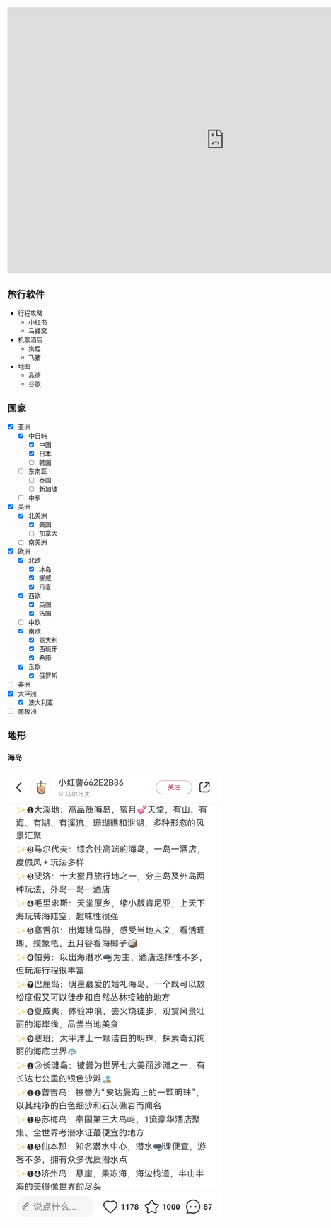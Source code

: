 <iframe frameborder="0" scrolling="no" width="980" height="600" src="https://map.baidu.com/search/%E4%BA%9A%E6%B4%B2/@10839228.960000003,7705082.17,4z?querytype=s&amp;da_src=shareurl&amp;wd=%E4%BA%9A%E6%B4%B2&amp;c=54003&amp;src=0&amp;pn=0&amp;sug=0&amp;l=5&amp;b=(-17575956.529999994,1928341.96;-4993044.529999996,7687317.96)&amp;from=webmap&amp;biz_forward=%7B%22scaler%22:2,%22styles%22:%22pl%22%7D&amp;device_ratio=2"></iframe>

## 旅行软件

- 行程攻略
  - 小红书
  - 马蜂窝
- 机票酒店
  - 携程
  - 飞猪
- 地图
  - 高德
  - 谷歌

## 国家

- [x] 亚洲
  - [x] 中日韩
    - [x] 中国
    - [x] 日本
    - [ ] 韩国
  - [ ] 东南亚
    - [ ] 泰国
    - [ ] 新加坡 
  - [ ] 中东
- [x] 美洲
  - [x] 北美洲
    - [x] 美国
    - [ ] 加拿大
  - [ ] 南美洲
- [x] 欧洲
  - [x] 北欧
    - [x] 冰岛
    - [x] 挪威
    - [x] 丹麦
  - [x] 西欧
    - [x] 英国
    - [x] 法国
  - [ ] 中欧
  - [x] 南欧
    - [x] 意大利
    - [x] 西班牙
    - [x] 希腊
  - [x] 东欧
    - [x] 俄罗斯
- [ ] 非洲
- [x] 大洋洲
  - [x] 澳大利亚
- [ ] 南极洲

## 地形

### 海岛

![image](https://github.com/frontend-gxg/pic_bed/blob/main/013.jpg?raw=true)